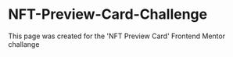 # NFT-Preview-Card-Challenge
This page was created for the 'NFT Preview Card' Frontend Mentor challange 
